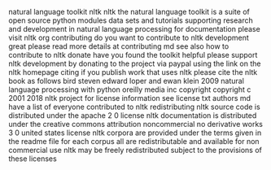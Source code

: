 natural language toolkit nltk nltk the natural language toolkit is a suite of open source python modules data sets and tutorials supporting research and development in natural language processing for documentation please visit nltk org contributing do you want to contribute to nltk development great please read more details at contributing md see also how to contribute to nltk donate have you found the toolkit helpful please support nltk development by donating to the project via paypal using the link on the nltk homepage citing if you publish work that uses nltk please cite the nltk book as follows bird steven edward loper and ewan klein 2009 natural language processing with python oreilly media inc copyright copyright c 2001 2018 nltk project for license information see license txt authors md have a list of everyone contributed to nltk redistributing nltk source code is distributed under the apache 2 0 license nltk documentation is distributed under the creative commons attribution noncommercial no derivative works 3 0 united states license nltk corpora are provided under the terms given in the readme file for each corpus all are redistributable and available for non commercial use nltk may be freely redistributed subject to the provisions of these licenses
